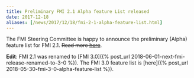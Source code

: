 ```yaml
---
title: Preliminary FMI 2.1 Alpha feature List released
date: 2017-12-18
aliases: [/news/2017/12/18/fmi-2-1-alpha-feature-list.html]
---
```


The FMI Steering Committee is happy to announce the preliminary (Alpha) feature list for FMI 2.1.
~~Read more [here](/downloads/)~~.

**Edit**: FMI 2.1 was renamed to [FMI 3.0]({% post_url 2018-06-01-next-fmi-release-renamed-to-3-0 %}).
The FMI 3.0 feature list is [here]({% post_url 2018-05-30-fmi-3-0-alpha-feature-list %}).
